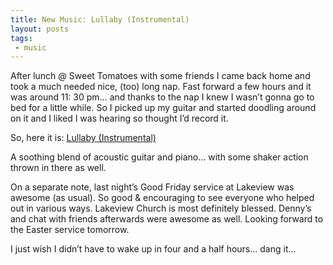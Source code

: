 ```yaml
---
title: New Music: Lullaby (Instrumental)
layout: posts
tags:
 - music
---
```


After lunch @ Sweet Tomatoes with some friends I came back home and took a much needed nice, (too) long nap.  Fast forward a few hours and it was around 11: 30 pm…  and thanks to the nap I knew I wasn’t gonna go to bed for a little while.  So I picked up my guitar and started doodling around on it and I liked I was hearing so thought I’d record it.

So, here it is: [Lullaby (Instrumental)](http://soundcloud.com/junhopark/lullaby "Lullaby")

A soothing blend of acoustic guitar and piano… with some shaker action thrown in there as well.

On a separate note, last night’s Good Friday service at Lakeview was awesome (as usual).  So good & encouraging to see everyone who helped out in various ways.  Lakeview Church is most definitely blessed.  Denny’s and chat with friends afterwards were awesome as well.  Looking forward to the Easter service tomorrow.

I just wish I didn’t have to wake up in four and a half hours... dang it...
